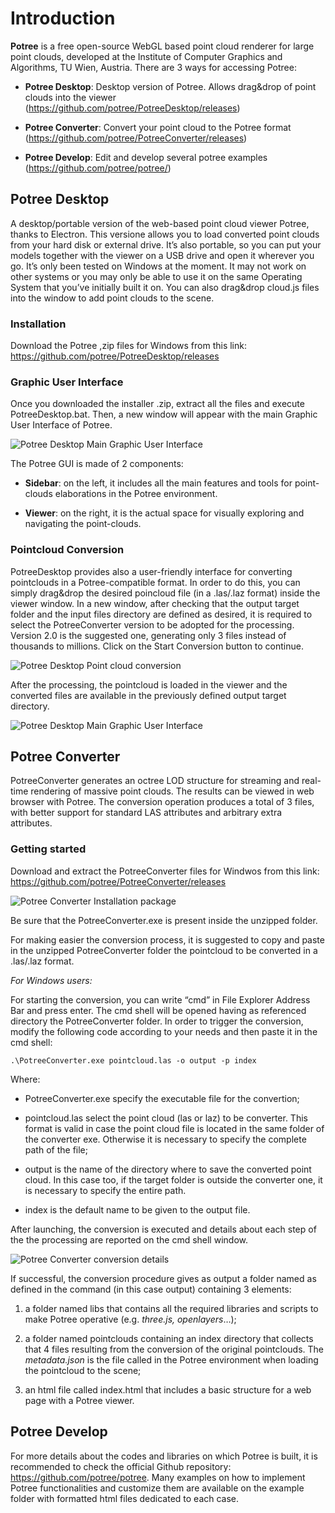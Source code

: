 # Introduction

**Potree** is a free open-source WebGL based point cloud renderer for large point clouds, developed at the Institute of Computer Graphics and Algorithms, TU Wien, Austria.
There are 3 ways for accessing Potree:

* **Potree Desktop**: Desktop version of Potree. Allows drag&drop of point clouds into the viewer (https://github.com/potree/PotreeDesktop/releases)

* **Potree Converter**: Convert your point cloud to the Potree format (https://github.com/potree/PotreeConverter/releases)

* **Potree Develop**: Edit and develop several potree examples (https://github.com/potree/potree/)

## Potree Desktop

A desktop/portable version of the web-based point cloud viewer Potree, thanks to Electron. This versione allows you to load converted point clouds from your hard disk or external drive. It’s also portable, so you can put your models together with the viewer on a USB drive and open it wherever you go. It’s only been tested on Windows at the moment. It may not work on other systems or you may only be able to use it on the same Operating System that you’ve initially built it on. You can also drag&drop cloud.js files into the window to add point clouds to the scene.

### Installation

Download the Potree ,zip files for Windows from this link: https://github.com/potree/PotreeDesktop/releases

### Graphic User Interface

Once you downloaded the installer .zip, extract all the files and execute PotreeDesktop.bat. Then, a new window will appear with the main Graphic User Interface of Potree.

![Potree Desktop Main Graphic User Interface](../assets/img/module6/potree-desktop-gui.png "Potree Desktop Main Graphic User Interface")

The Potree GUI is made of 2 components:

* **Sidebar**: on the left, it includes all the main features and tools for point-clouds elaborations in the Potree environment.

* **Viewer**: on the right, it is the actual space for visually exploring and navigating the point-clouds.

### Pointcloud Conversion

PotreeDesktop provides also a user-friendly interface for converting pointclouds in a Potree-compatible format. In order to do this, you can simply drag&drop the desired poincloud file (in a .las/.laz format) inside the viewer window. In a new window, after checking that the output target folder and the input files directory are defined as desired, it is required to select the PotreeConverter version to be adopted for the processing. Version 2.0 is the suggested one, generating only 3 files instead of thousands to millions. Click on the Start Conversion button to continue.

![Potree Desktop Point cloud conversion](../assets/img/module6/potree-desktop-gui.png "Potree Desktop Point cloud conversion")

After the processing, the pointcloud is loaded in the viewer and the converted files are available in the previously defined output target directory.

![Potree Desktop Main Graphic User Interface](../assets/img/module6/potree-desktop-cloud.png "Potree Desktop Main Graphic User Interface")

## Potree Converter

PotreeConverter generates an octree LOD structure for streaming and real-time rendering of massive point clouds. The results can be viewed in web browser with Potree. The conversion operation produces a total of 3 files, with better support for standard LAS attributes and arbitrary extra attributes.

### Getting started

Download and extract the PotreeConverter files for Windwos from this link: https://github.com/potree/PotreeConverter/releases

![Potree Converter Installation package](../assets/img/module6/potree-converter-installing.png "Potree Converter Installation package")

Be sure that the PotreeConverter.exe is present inside the unzipped folder.

For making easier the conversion process, it is suggested to copy and paste in the unzipped PotreeConverter folder the pointcloud to be converted in a .las/.laz format.

*For Windows users:*

For starting the conversion, you can write “cmd” in File Explorer Address Bar and press enter. The cmd shell will be opened having as referenced directory the PotreeConverter folder. In order to trigger the conversion, modify the following code according to your needs and then paste it in the cmd shell:

` .\PotreeConverter.exe pointcloud.las -o output -p index `

Where:

* PotreeConverter.exe specify the executable file for the convertion;

* pointcloud.las select the point cloud (las or laz) to be converter. This format is valid in case the point cloud file is located in the same folder of the converter exe. Otherwise it is necessary to specify the complete path of the file;

* output is the name of the directory where to save the converted point cloud. In this case too, if the target folder is outside the converter one, it is necessary to specify the entire path.

* index is the default name to be given to the output file.

After launching, the conversion is executed and details about each step of the the processing are reported on the cmd shell window.

![Potree Converter conversion details](../assets/img/module6/potree-converter-conversion-details.png "Potree Converter conversion details")

If successful, the conversion procedure gives as output a folder named as defined in the command (in this case output) containing 3 elements:

1. a folder named libs that contains all the required libraries and scripts to make Potree operative (e.g. *three.js, openlayers*…);

2. a folder named pointclouds containing an index directory that collects that 4 files resulting from the conversion of the original pointclouds. The *metadata.json* is the file called in the Potree environment when loading the pointcloud to the scene;

3. an html file called index.html that includes a basic structure for a web page with a Potree viewer.

## Potree Develop

For more details about the codes and libraries on which Potree is built, it is recommended to check the official Github repository: https://github.com/potree/potree. Many examples on how to implement Potree functionalities and customize them are available on the example folder with formatted html files dedicated to each case.